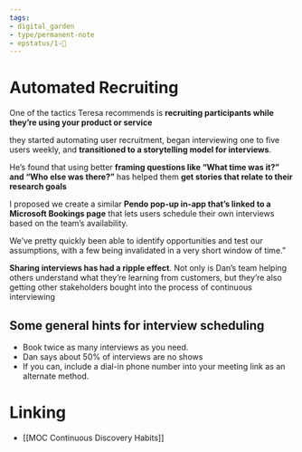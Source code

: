 ```yaml
---
tags: 
- digital_garden
- type/permanent-note
- epstatus/1-🌱
---
```

# Automated Recruiting

One of the tactics Teresa recommends is **recruiting participants while they’re using your product or service**

they started automating user recruitment, began interviewing one to five users weekly, and **transitioned to a storytelling model for interviews**.

He’s found that using better **framing questions like “What time was it?” and “Who else was there?”** has helped them **get stories that relate to their research goals**

I proposed we create a similar **Pendo pop-up in-app that’s linked to a Microsoft Bookings page** that lets users schedule their own interviews based on the team’s availability.

We’ve pretty quickly been able to identify opportunities and test our assumptions, with a few being invalidated in a very short window of time.”

**Sharing interviews has had a ripple effect**. Not only is Dan’s team helping others understand what they’re learning from customers, but they’re also getting other stakeholders bought into the process of continuous interviewing

## Some general hints for interview scheduling
+ Book twice as many interviews as you need.
+ Dan says about 50% of interviews are no shows
+ If you can, include a dial-in phone number into your meeting link as an alternate method.

# Linking
+ [[MOC Continuous Discovery Habits]]